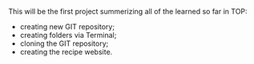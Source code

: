 This will be the first project summerizing all of the learned so far in TOP:
- creating new GIT repository;
- creating folders via Terminal;
- cloning the GIT repository;
- creating the recipe website.
